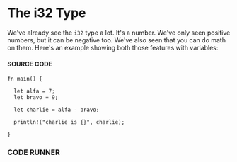 # The i32 Type

We've already see the `i32` type a lot.
It's a number. We've only seen positive
numbers, but it can be negative too. We've
also seen that you can do math on them.
Here's an example showing both those
features with variables:

#### SOURCE CODE

```rust, noplayground, EXAMPLE1
fn main() {

  let alfa = 7;
  let bravo = 9;

  let charlie = alfa - bravo;

  println!("charlie is {}", charlie);

}
```

### CODE RUNNER

```rust, editable, CODE1

```
